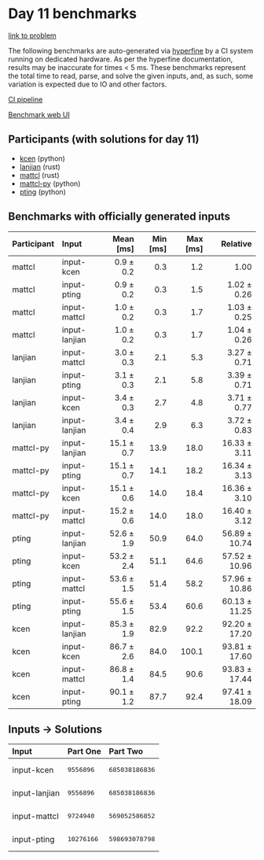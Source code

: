 # Day 11 benchmarks

[link to problem](https://adventofcode.com/2023/day/11)

The following benchmarks are auto-generated via
[hyperfine](https://github.com/sharkdp/hyperfine) by a CI system running on
dedicated hardware. As per the hyperfine documentation, results may be
inaccurate for times < 5 ms. These benchmarks represent the total time to read,
parse, and solve the given inputs, and, as such, some variation is expected due
to IO and other factors.

[CI pipeline](http://ci.papercode.net:8080/teams/main/pipelines/aoc2023)

[Benchmark web UI](https://aoc.ancalagon.black)


## Participants (with solutions for day 11)

- [kcen](https://github.com/kcen/aoc2023) (python)
- [lanjian](https://github.com/lanjian/aoc-2023) (rust)
- [mattcl](https://github.com/mattcl/aoc2023) (rust)
- [mattcl-py](https://github.com/mattcl/aoc2023-py) (python)
- [pting](https://github.com/pting/aoc2023) (python)


## Benchmarks with officially generated inputs

| Participant | Input | Mean [ms] | Min [ms] | Max [ms] | Relative |
|:---|:---|---:|---:|---:|---:|
| mattcl | input-kcen | 0.9 ± 0.2 | 0.3 | 1.2 | 1.00 |
| mattcl | input-pting | 0.9 ± 0.2 | 0.3 | 1.5 | 1.02 ± 0.26 |
| mattcl | input-mattcl | 1.0 ± 0.2 | 0.3 | 1.7 | 1.03 ± 0.25 |
| mattcl | input-lanjian | 1.0 ± 0.2 | 0.3 | 1.7 | 1.04 ± 0.26 |
| lanjian | input-mattcl | 3.0 ± 0.3 | 2.1 | 5.3 | 3.27 ± 0.71 |
| lanjian | input-pting | 3.1 ± 0.3 | 2.1 | 5.8 | 3.39 ± 0.71 |
| lanjian | input-kcen | 3.4 ± 0.3 | 2.7 | 4.8 | 3.71 ± 0.77 |
| lanjian | input-lanjian | 3.4 ± 0.4 | 2.9 | 6.3 | 3.72 ± 0.83 |
| mattcl-py | input-lanjian | 15.1 ± 0.7 | 13.9 | 18.0 | 16.33 ± 3.11 |
| mattcl-py | input-pting | 15.1 ± 0.7 | 14.1 | 18.2 | 16.34 ± 3.13 |
| mattcl-py | input-kcen | 15.1 ± 0.6 | 14.0 | 18.4 | 16.36 ± 3.10 |
| mattcl-py | input-mattcl | 15.2 ± 0.6 | 14.0 | 18.0 | 16.40 ± 3.12 |
| pting | input-lanjian | 52.6 ± 1.9 | 50.9 | 64.0 | 56.89 ± 10.74 |
| pting | input-kcen | 53.2 ± 2.4 | 51.1 | 64.6 | 57.52 ± 10.96 |
| pting | input-mattcl | 53.6 ± 1.5 | 51.4 | 58.2 | 57.96 ± 10.86 |
| pting | input-pting | 55.6 ± 1.5 | 53.4 | 60.6 | 60.13 ± 11.25 |
| kcen | input-lanjian | 85.3 ± 1.9 | 82.9 | 92.2 | 92.20 ± 17.20 |
| kcen | input-kcen | 86.7 ± 2.6 | 84.0 | 100.1 | 93.81 ± 17.60 |
| kcen | input-mattcl | 86.8 ± 1.4 | 84.5 | 90.6 | 93.83 ± 17.44 |
| kcen | input-pting | 90.1 ± 1.2 | 87.7 | 92.4 | 97.41 ± 18.09 |


## Inputs -> Solutions

| Input | Part One | Part Two |
|:---|:---|:---|
|input-kcen|<pre>9556896</pre>|<pre>685038186836</pre>|
|input-lanjian|<pre>9556896</pre>|<pre>685038186836</pre>|
|input-mattcl|<pre>9724940</pre>|<pre>569052586852</pre>|
|input-pting|<pre>10276166</pre>|<pre>598693078798</pre>|